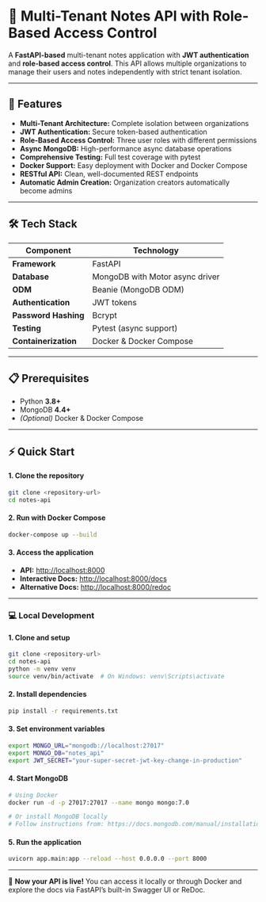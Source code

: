 # 📝 Multi-Tenant Notes API with Role-Based Access Control

A **FastAPI-based** multi-tenant notes application with **JWT authentication** and **role-based access control**.
This API allows multiple organizations to manage their users and notes independently with strict tenant isolation.

---

## 🚀 Features

* **Multi-Tenant Architecture:** Complete isolation between organizations
* **JWT Authentication:** Secure token-based authentication
* **Role-Based Access Control:** Three user roles with different permissions
* **Async MongoDB:** High-performance async database operations
* **Comprehensive Testing:** Full test coverage with pytest
* **Docker Support:** Easy deployment with Docker and Docker Compose
* **RESTful API:** Clean, well-documented REST endpoints
* **Automatic Admin Creation:** Organization creators automatically become admins

---

## 🛠️ Tech Stack

| Component            | Technology                      |
| -------------------- | ------------------------------- |
| **Framework**        | FastAPI                         |
| **Database**         | MongoDB with Motor async driver |
| **ODM**              | Beanie (MongoDB ODM)            |
| **Authentication**   | JWT tokens                      |
| **Password Hashing** | Bcrypt                          |
| **Testing**          | Pytest (async support)          |
| **Containerization** | Docker & Docker Compose         |

---

## 📋 Prerequisites

* Python **3.8+**
* MongoDB **4.4+**
* *(Optional)* Docker & Docker Compose

---

## ⚡ Quick Start

#### 1. Clone the repository

```bash
git clone <repository-url>
cd notes-api
```

#### 2. Run with Docker Compose

```bash
docker-compose up --build
```

#### 3. Access the application

* **API:** [http://localhost:8000](http://localhost:8000)
* **Interactive Docs:** [http://localhost:8000/docs](http://localhost:8000/docs)
* **Alternative Docs:** [http://localhost:8000/redoc](http://localhost:8000/redoc)

---

### 💻 Local Development

#### 1. Clone and setup

```bash
git clone <repository-url>
cd notes-api
python -m venv venv
source venv/bin/activate  # On Windows: venv\Scripts\activate
```

#### 2. Install dependencies

```bash
pip install -r requirements.txt
```

#### 3. Set environment variables

```bash
export MONGO_URL="mongodb://localhost:27017"
export MONGO_DB="notes_api"
export JWT_SECRET="your-super-secret-jwt-key-change-in-production"
```

#### 4. Start MongoDB

```bash
# Using Docker
docker run -d -p 27017:27017 --name mongo mongo:7.0

# Or install MongoDB locally
# Follow instructions from: https://docs.mongodb.com/manual/installation/
```

#### 5. Run the application

```bash
uvicorn app.main:app --reload --host 0.0.0.0 --port 8000
```

---

🧩 **Now your API is live!**
You can access it locally or through Docker and explore the docs via FastAPI’s built-in Swagger UI or ReDoc.
